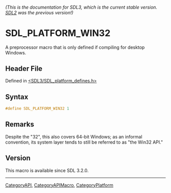 ###### (This is the documentation for SDL3, which is the current stable version. [SDL2](https://wiki.libsdl.org/SDL2/) was the previous version!)
# SDL_PLATFORM_WIN32

A preprocessor macro that is only defined if compiling for desktop Windows.

## Header File

Defined in [<SDL3/SDL_platform_defines.h>](https://github.com/libsdl-org/SDL/blob/main/include/SDL3/SDL_platform_defines.h)

## Syntax

```c
#define SDL_PLATFORM_WIN32 1
```

## Remarks

Despite the "32", this also covers 64-bit Windows; as an informal
convention, its system layer tends to still be referred to as "the Win32
API."

## Version

This macro is available since SDL 3.2.0.

----
[CategoryAPI](CategoryAPI), [CategoryAPIMacro](CategoryAPIMacro), [CategoryPlatform](CategoryPlatform)


